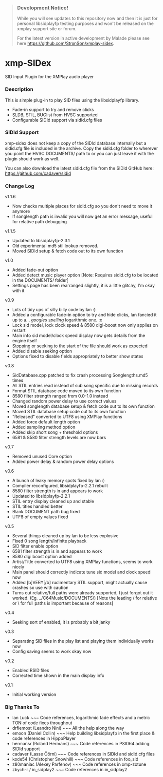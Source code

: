 > ### Development Notice!
> While you will see updates to this repository now and then it is just for personal libsidplayfp testing purposes and won't be released on the xmplay support site or forum.
> 
> For the latest version in active development by Malade please see here https://github.com/StronSon/xmplay-sidex.

# xmp-SIDex
SID Input Plugin for the XMPlay audio player


### Description
This is simple plug-in to play SID files using the libsidplayfp library.

- Fade-in support to try and remove clicks
- SLDB, STIL, BUGlist from HVSC supported
- Configurable SIDId support via sidid.cfg files


### SIDId Support
xmp-sidex does not keep a copy of the SIDId database internally but a sidid.cfg file is
included in the archive. Copy the sidid.cfg folder to wherever you point the HVSC
DOCUMENTS/ path to or you can just leave it with the plugin should work as well.

You can also download the latest sidid.cfg file from the SIDId GitHub here: https://github.com/cadaver/sidid


### Change Log
v1.1.6
- Now checks multiple places for sidid.cfg so you don't need to move it anymore
- If songlength path is invalid you will now get an error message, useful for relative path debugging

v1.1.5
- Updated to libsidplayfp-2.3.1
- Old experimental md5 stil lookup removed.
- Moved SIDId setup & fetch code out to its own function

v1.0
- Added fade-out option
- Added detect music player option
	[Note: Requires sidid.cfg to be located in the DOCUMENTS/ folder]
- Settings page has been rearranged slightly, it is a little glitchy, I'm okay with it

v0.9
- Lots of tidy ups of silly billy code by Ian :)
- Added a configurable fade-in option to try and hide clicks, Ian fancied it up to a... *googles spelling* logarithmic one. :o
- Lock sid model, lock clock speed & 8580 digi-boost now only applies on restart
- Main info sid model/clock speed display now gets details from the engine itself
- Stopping or seeking to the start of the file should work as expected
- Added disable seeking option
- Options fixed to disable fields appropriately to better show states

v0.8
- SidDatabase.cpp patched to fix crash processing Songlengths.md5 times
- All STIL entries read instead of sub song specific due to missing records
- Format STIL database code moved to its own function
- 8580 filter strength ranged from 0.0-1.0 instead
- Changed random power delay to use correct values
- Moved songlength database setup & fetch code out to its own function
- Moved STIL database setup code out to its own function
- "Released" converted to UTF8 using XMPlay functions
- Added force default length option
- Added sampling method option
- Added skip short song + threshold options
- 6581 & 8580 filter strength levels are now bars

v0.7
- Removed unused Core option
- Added power delay & random power delay options

v0.6
- A bunch of leaky memory spots fixed by Ian :)
- Compiler reconfigured, libsidplayfp-2.2.1 rebuilt
- 8580 filter strength is in and appears to work
- Updated to libsidplayfp-2.2.1
- STIL entry display cleaned up and stable
- STIL titles handled better
- Blank DOCUMENT path bug fixed
- UTF8 of empty values fixed

v0.5
- Several things cleaned up by Ian to be less explosive
- Fixed 0 song length/infinite playback
- SID filter enable option
- 6581 filter strength is in and appears to work
- 8580 digi boost option added
- Artist/Title converted to UTF8 using XMPlay functions, seems to work nicely
- Main panel should correctly indicate tune sid model and clock speed now
- Added [b]VERY[/b] rudimentary STIL support, might actually cause crashes so use with caution
- Turns out relative/full paths were already supported, I just forgot out it worked. (Eg. ../C64Music/DOCUMENTS/) 
     [Note the leading / for relative or \ for full paths is important because of reasons]
     
v0.4
- Seeking sort of enabled, it is probably a bit janky

v0.3
- Separating SID files in the play list and playing them individually works now
- Config saving seems to work okay now

v0.2
- Enabled RSID files
- Corrected time shown in the main display info

v0.1
- Initial working version

### Big Thanks To
- Ian Luck ~~~ Code references, logarithmic fade effects and a metric TON of code fixes throughout
- drfiemost (Leandro Nini) ~~~ All the help along the way
- emoon (Daniel Collin) ~~~ Help building libsidplayfp in the first place & code references in HippoPlayer
- hermansr (Roland Hermans) ~~~ Code references in PSID64 adding SIDId support
- cadaver (Lasse Öörni) ~~~ Code references in SIDId and sidid.cfg files
- kode54 (Christopher Snowhill) ~~~ Code references in foo_sid
- z80maniac (Alexey Parfenov) ~~~ Code references in xmp-zxtune
- zbych-r / in_sidplay2 ~~~ Code references in in_sidplay2

